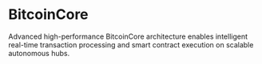 # BitcoinCore
Advanced high-performance BitcoinCore architecture enables intelligent real-time transaction processing and smart contract execution on scalable autonomous hubs.
